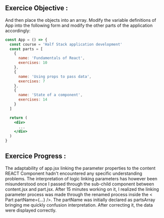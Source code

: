 ## Exercice Objective : 
And then place the objects into an array. Modify the variable definitions of App into the following form and modify the other parts of the application accordingly:

```jsx
const App = () => {
  const course = 'Half Stack application development'
  const parts = [
    {
      name: 'Fundamentals of React',
      exercises: 10
    },
    {
      name: 'Using props to pass data',
      exercises: 7
    },
    {
      name: 'State of a component',
      exercises: 14
    }
  ]

  return (
    <div>
      ...
    </div>
  )
}
```
## Exercice Progress : 
The adaptability of app.jsx linking the parameter properties to the content REACT Component hadn't encountered any specific understanding problems. The interpretation of logic linking parameters has however been misunderstood once I passed through the sub-child component between content.jsx and part.jsx. After 15 minutes working on it, I realized the linking parameter process was made through the renamed process inside the < Part partName={...} />. The partName was initially declared as partsArray bringing me quickly confusion interpretation. 
After correcting it, the data were displayed correctly. 
